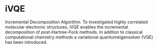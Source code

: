 # iVQE
Incremental Decomposition Algorithm.
To investigated highly correlated molecular electronic structures, iVQE enables the 
incremental decomposition of post-Hartree-Fock methods. In addtion to classical 
computational chemistry methods a variational quantumeigensolver (VQE) has been 
introduced.
